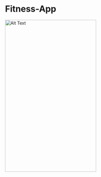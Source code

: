 # Fitness-App


<img src="https://github.com/user-attachments/assets/25622f70-070a-4c6c-9872-13b771ec196f" alt="Alt Text" width="300" height="500">
